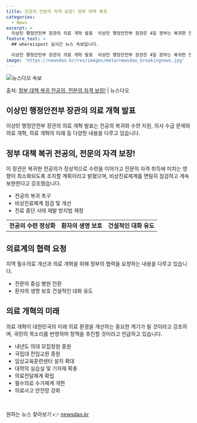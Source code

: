 ```yaml
---
title: 전공의 전문의 자격 보장! 정부 대책 복귀
categories:
  - News
excerpt: >
  이상민 행정안전부 장관의 의료 개혁 발표  이상민 행정안전부 장관은 4일 정부는 복귀한 전공의가 정상적으로 …
feature_text: >
  ## whereispost 실시간 뉴스 속보입니다.

  이상민 행정안전부 장관의 의료 개혁 발표  이상민 행정안전부 장관은 4일 정부는 복귀한 전공의가 정상적으로 …
image: 'https://newsdao.kr/res/images/meta/newsdao_breakingnews.jpg'
---
```


![뉴스다오 속보](https://newsdao.kr/res/images/meta/newsdao_breakingnews.jpg)

<p>출처: <a href="https://newsdao.kr/4594" rel="dofollow">정부 대책 복귀 전공의, 전문의 자격 보장!</a> | 뉴스다오</p>

<h2 data-ke-size="size26">이상민 행정안전부 장관의 의료 개혁 발표</h2>
<p data-ke-size="size16">이상민 행정안전부 장관의 의료 개혁 발표는 전공의 복귀와 수련 지원, 의사 수급 문제와 의료 개혁, 의료 개혁의 미래 등 다양한 내용을 다루고 있습니다.</p>

<h2 data-ke-size="size24">정부 대책 복귀 전공의, 전문의 자격 보장!</h2>
<p data-ke-size="size16">이 장관은 복귀한 전공의가 정상적으로 수련을 이어가고 전문의 자격 취득에 미치는 영향이 최소화되도록 조치할 계획이라고 밝혔으며, 비상진료체계를 면밀히 점검하고 계속 보완한다고 강조했습니다.</p>
<ul>
    <li>전공의 복귀 촉구</li>
    <li>비상진료체계 점검 및 개선</li>
    <li>진료 중단 사태 재발 방지법 제정</li>
</ul>
<table>
	<tr>
		<td style="text-align: center; height: 17px;"><b>전공의 수련 정상화</b></td>
		<td style="text-align: center; height: 17px;"><b>환자의 생명 보호</b></td>
		<td style="text-align: center; height: 17px;"><b>건설적인 대화 유도</b></td>
	</tr>
</table>

<h2 data-ke-size="size24">의료계의 협력 요청</h2>
<p data-ke-size="size16">지역 필수의료 개선과 의료 개혁을 위해 정부의 협력을 요청하는 내용을 다루고 있습니다.</p>
<ul>
    <li>전문의 중심 병원 전환</li>
    <li>환자의 생명 보호 건설적인 대화 유도</li>
</ul>
<h2 data-ke-size="size24">의료 개혁의 미래</h2>
<p data-ke-size="size16">의료 개혁이 대한민국의 미래 의료 환경을 개선하는 중요한 계기가 될 것이라고 강조하며, 국민의 목소리를 반영하여 정책을 추진할 것이라고 언급하고 있습니다.</p>
<ul>
    <li>내년도 의대 모집정원 증원</li>
    <li>국립대 전임교원 증원</li>
    <li>임상교육훈련센터 설치 확대</li>
    <li>대학의 실습실 및 기자재 확충</li>
    <li>의료전달체계 확립</li>
    <li>필수의료 수가체계 개편</li>
    <li>의료사고 안전망 강화</li>
</ul>
<p data-ke-size="size16">&nbsp;</p> 

원하는 뉴스 찾아보기 👉 <a href="https://newsdao.kr" rel="dofollow">newsdao.kr</a>


